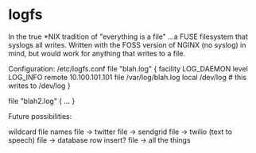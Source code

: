 logfs
=====

In the true \*NIX tradition of "everything is a file" ...a FUSE filesystem that syslogs all writes. Written with the FOSS version of NGINX (no syslog) in mind, but would work for anything that writes to a file.

Configuration:
/etc/logfs.conf
file "blah.log" {
	facility LOG_DAEMON
	level LOG_INFO
	remote 10.100.101.101
	file /var/log/blah.log
	local /dev/log # this writes to /dev/log
}

file "blah2.log" {
	...
}


Future possibilities:

wildcard file names
file -> twitter
file -> sendgrid
file -> twilio (text to speech)
file -> database row insert?
file -> all the things
